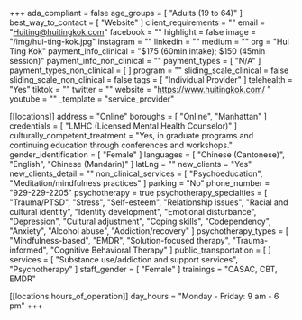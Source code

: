 +++
ada_compliant = false
age_groups = [ "Adults (19 to 64)" ]
best_way_to_contact = [ "Website" ]
client_requirements = ""
email = "Huiting@huitingkok.com"
facebook = ""
highlight = false
image = "/img/hui-ting-kok.jpg"
instagram = ""
linkedin = ""
medium = ""
org = "Hui Ting Kok"
payment_info_clinical = "$175 (60min intake); $150 (45min session)"
payment_info_non_clinical = ""
payment_types = [ "N/A" ]
payment_types_non_clinical = [ ]
program = ""
sliding_scale_clinical = false
sliding_scale_non_clinical = false
tags = [ "Individual Provider" ]
telehealth = "Yes"
tiktok = ""
twitter = ""
website = "https://www.huitingkok.com/ "
youtube = ""
_template = "service_provider"

[[locations]]
address = "Online"
boroughs = [ "Online", "Manhattan" ]
credentials = [ "LMHC (Licensed Mental Health Counselor)" ]
culturally_competent_treatment = "Yes, in graduate programs and continuing education through conferences and workshops."
gender_identification = [ "Female" ]
languages = [ "Chinese (Cantonese)", "English", "Chinese (Mandarin)" ]
latLng = ""
new_clients = "Yes"
new_clients_detail = ""
non_clinical_services = [ "Psychoeducation", "Meditation/mindfulness practices" ]
parking = "No"
phone_number = "929-229-2205"
psychotherapy = true
psychotherapy_specialties = [
  "Trauma/PTSD",
  "Stress",
  "Self-esteem",
  "Relationship issues",
  "Racial and cultural identity",
  "Identity development",
  "Emotional disturbance",
  "Depression",
  "Cultural adjustment",
  "Coping skills",
  "Codependency",
  "Anxiety",
  "Alcohol abuse",
  "Addiction/recovery"
]
psychotherapy_types = [
  "Mindfulness-based",
  "EMDR",
  "Solution-focused therapy",
  "Trauma-informed",
  "Cognitive Behavioral Therapy"
]
public_transportation = [ ]
services = [
  "Substance use/addiction and support services",
  "Psychotherapy"
]
staff_gender = [ "Female" ]
trainings = "CASAC, CBT, EMDR"

  [[locations.hours_of_operation]]
  day_hours = "Monday - Friday: 9 am - 6 pm"
+++

